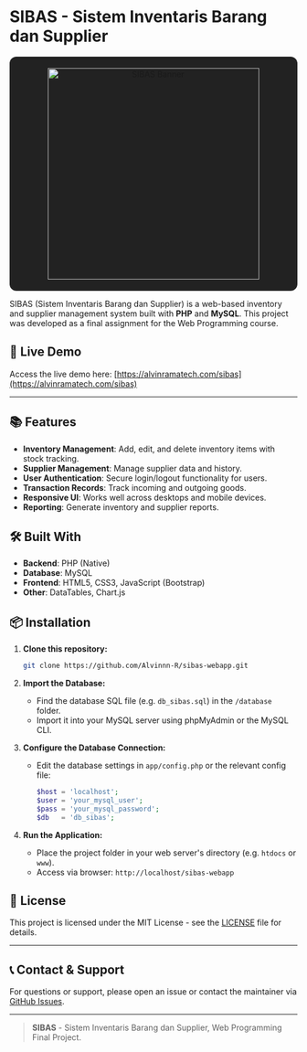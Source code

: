 # SIBAS - Sistem Inventaris Barang dan Supplier

<p align="center" style="background:#222; padding:20px; border-radius:12px;">
  <img src="https://alvinramatech.com/sibas/assets/logo_sibas.png" alt="SIBAS Banner" width="370"/>
</p>

SIBAS (Sistem Inventaris Barang dan Supplier) is a web-based inventory and supplier management system built with **PHP** and **MySQL**. This project was developed as a final assignment for the Web Programming course.

## 🚀 Live Demo

Access the live demo here: [https://alvinramatech.com/sibas](https://alvinramatech.com/sibas)

---

## 📚 Features

- **Inventory Management**: Add, edit, and delete inventory items with stock tracking.
- **Supplier Management**: Manage supplier data and history.
- **User Authentication**: Secure login/logout functionality for users.
- **Transaction Records**: Track incoming and outgoing goods.
- **Responsive UI**: Works well across desktops and mobile devices.
- **Reporting**: Generate inventory and supplier reports.

## 🛠️ Built With

- **Backend**: PHP (Native)
- **Database**: MySQL
- **Frontend**: HTML5, CSS3, JavaScript (Bootstrap)
- **Other**: DataTables, Chart.js

## 📦 Installation

1. **Clone this repository:**
   ```bash
   git clone https://github.com/Alvinnn-R/sibas-webapp.git
   ```
2. **Import the Database:**

   - Find the database SQL file (e.g. `db_sibas.sql`) in the `/database` folder.
   - Import it into your MySQL server using phpMyAdmin or the MySQL CLI.

3. **Configure the Database Connection:**
   - Edit the database settings in `app/config.php` or the relevant config file:
     ```php
     $host = 'localhost';
     $user = 'your_mysql_user';
     $pass = 'your_mysql_password';
     $db   = 'db_sibas';
     ```
4. **Run the Application:**
   - Place the project folder in your web server's directory (e.g. `htdocs` or `www`).
   - Access via browser: `http://localhost/sibas-webapp`

## 📄 License

This project is licensed under the MIT License - see the [LICENSE](LICENSE) file for details.

---

## 📞 Contact & Support

For questions or support, please open an issue or contact the maintainer via [GitHub Issues](https://github.com/Alvinnn-R/sibas-webapp/issues).

---

> **SIBAS** - Sistem Inventaris Barang dan Supplier, Web Programming Final Project.

